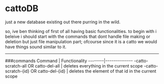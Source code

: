 # cattoDB
just a new database existing out there purring in the wild.

so, ive ben thinking of first of all having basic functionalities.
to begin with i beleive i should start with the commands that dont handle file making or deletion but just file manipulation part; ofcourse since it is a catto we would have things sound similar to it.
***
###commands
Command | Functionality
--------|--------------
-catto-scratch-all OR catto-del-all | deletes everything in the current scope
-catto-scratch-{id} OR catto-del-{id} | deletes the element of that id in the current scope
